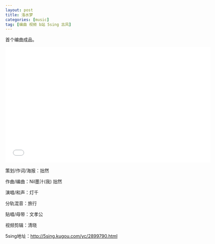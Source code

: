 ```yaml
---
layout: post
title: 洛水梦 
categories: [music]
tag: [编曲 视频 b站 5sing 古风]
---
```


首个编曲成品。

<iframe src="//player.bilibili.com/player.html?aid=3211887&cid=5103173&page=1" scrolling="no" border="0" frameborder="no" framespacing="0" allowfullscreen="true" width="640" height="360"> </iframe>


策划/作词/海报：拙然

作曲/编曲：Nil墨汁(我) 拙然

演唱/和声：灯千

分轨混音：旅行

贴唱/母带：文孝公

视频剪辑：清晓

5sing地址：http://5sing.kugou.com/yc/2899790.html
